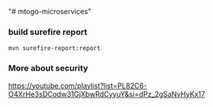 "# mtogo-microservices" 


### build surefire report
``mvn surefire-report:report``

### More about security
https://youtube.com/playlist?list=PL82C6-O4XrHe3sDCodw31GjXbwRdCyyuY&si=dPz_2gSaNvHyKx17
